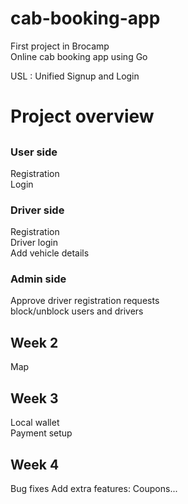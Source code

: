 # cab-booking-app

First project in Brocamp<br>
Online cab booking app using Go<br>

USL : Unified Signup and Login

<h1>Project overview</h1>

<p></p>

<h2></h2>
<h3>User side</h3>
Registration<br>
Login<br>

<h3>Driver side</h3>
Registration<br>
Driver login<br>
Add vehicle details<br>

<h3>Admin side</h3>
Approve driver registration requests<br>
block/unblock users and drivers

<h2>Week 2</h2>
Map

<h2>Week 3</h2>
Local wallet<br>
Payment setup

<h2>Week 4</h2>
Bug fixes
Add extra features: Coupons...